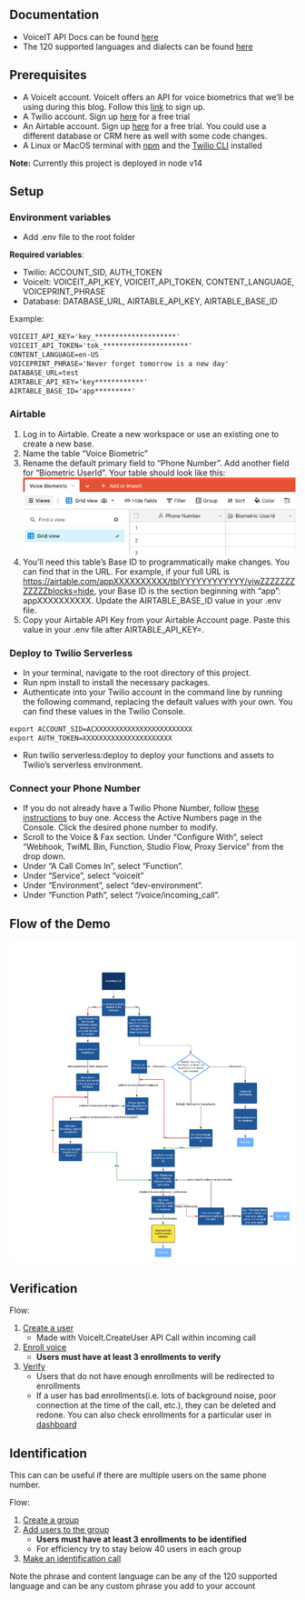 ## Documentation 

* VoiceIT API Docs can be found [here](https://api.voiceit.io)
* The 120 supported languages and dialects can be found [here](https://api.voiceit.io/#content-languages-with-upcharge) 

## Prerequisites  
* A VoiceIt account. VoiceIt offers an API for voice biometrics that we’ll be using during this blog. Follow this [link](https://voiceit.io/getstartednow) to sign up.
* A Twilio account. Sign up [here](https://www.twilio.com/try-twilio) for a free trial
* An Airtable account. Sign up [here](https://airtable.com/#) for a free trial. You could use a different database or CRM here as well with some code changes. 
* A Linux or MacOS terminal with [npm](https://docs.npmjs.com/downloading-and-installing-node-js-and-npm) and the [Twilio CLI](https://www.twilio.com/docs/twilio-cli/quickstart) installed

**Note:** Currently this project is deployed in node v14

## Setup 

### Environment variables

* Add .env file to the root folder

**Required variables**: 
* Twilio: ACCOUNT_SID, AUTH_TOKEN
* VoiceIt: VOICEIT_API_KEY, VOICEIT_API_TOKEN, CONTENT_LANGUAGE, VOICEPRINT_PHRASE
* Database: DATABASE_URL, AIRTABLE_API_KEY, AIRTABLE_BASE_ID

Example: 
```
VOICEIT_API_KEY='key_********************'
VOICEIT_API_TOKEN='tok_*********************'
CONTENT_LANGUAGE=en-US
VOICEPRINT_PHRASE='Never forget tomorrow is a new day'
DATABASE_URL=test
AIRTABLE_API_KEY='key************'
AIRTABLE_BASE_ID='app*********'
```

### Airtable
1. Log in to Airtable. Create a new workspace or use an existing one to create a new base. 
2. Name the table “Voice Biometric”
3. Rename the default primary field to “Phone Number”. Add another field for “Biometric UserId”. Your table should look like this:
 ![Air Table Setup Example](./airTableSetup.png?raw=true "Air Table Setup")
4. You’ll need this table’s Base ID to programmatically make changes. You can find that in the URL. For example, if your full URL is https://airtable.com/appXXXXXXXXXX/tblYYYYYYYYYYYY/viwZZZZZZZZZZZZblocks=hide, your Base ID is the section beginning with “app”: appXXXXXXXXXX. Update the AIRTABLE_BASE_ID value in your .env file. 
5. Copy your Airtable API Key from your Airtable Account page. Paste this value in your .env file after AIRTABLE_API_KEY=.


### Deploy to Twilio Serverless
* In your terminal, navigate to the root directory of this project.
* Run npm install to install the necessary packages.
* Authenticate into your Twilio account in the command line by running the following command, replacing the default values with your own. You can find these values in the Twilio Console.
```
export ACCOUNT_SID=ACXXXXXXXXXXXXXXXXXXXXXXXX
export AUTH_TOKEN=XXXXXXXXXXXXXXXXXXXXXX
```
* Run twilio serverless:deploy to deploy your functions and assets to Twilio’s serverless environment. 
### Connect your Phone Number 
* If you do not already have a Twilio Phone Number, follow [these instructions](https://support.twilio.com/hc/en-us/articles/223135247-How-to-Search-for-and-Buy-a-Twilio-Phone-Number-from-Console) to buy one. 
Access the Active Numbers page in the Console. Click the desired phone number to modify.
* Scroll to the Voice & Fax section. Under “Configure With”, select “Webhook, TwiML Bin, Function, Studio Flow, Proxy Service” from the drop down.
* Under “A Call Comes In”, select “Function”.
* Under “Service”, select “voiceit”
* Under “Environment”, select “dev-environment”. 
* Under “Function Path”, select “/voice/incoming_call”. 


## Flow of the Demo 

![Flow Chart of the Demo](./twilioVoiceItFlowDiagram.png?raw=true "Flow Chart of the Demo")

## Verification 

Flow: 
1. [Create a user](https://api.voiceit.io/?javascript#create-a-user)
    - Made with VoiceIt.CreateUser API Call within incoming call
2. [Enroll voice](https://api.voiceit.io/?javascript#create-voice-enrollment-by-url)
    - **Users must have at least 3 enrollments to verify**
3. [Verify](https://api.voiceit.io/?javascript#verify-a-user-s-voice-by-url)
    - Users that do not have enough enrollments will be redirected to enrollments
    - If a user has bad enrollments(i.e. lots of background noise, poor connection at the time of the call, etc.), they can be deleted and redone. You can also check enrollments for a particular user in [dashboard](dashboard.voiceit.io)

## Identification

This can can be useful if there are multiple users on the same phone number. 

Flow: 
1. [Create a group](https://api.voiceit.io/?javascript#create-a-group)
2. [Add users to the group](https://api.voiceit.io/?javascript#create-a-group)
    - **Users must have at least 3 enrollments to be identified**
    - For efficiency try to stay below 40 users in each group
3. [Make an identification call](https://api.voiceit.io/?javascript#identify-a-user-s-voice-by-url)

Note the phrase and content language can be any of the 120 supported language and can be any custom phrase you add to your account